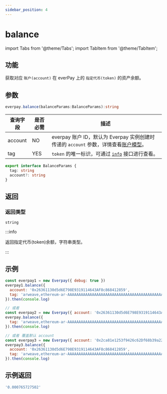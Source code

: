 ```yaml
---
sidebar_position: 4
---
```


# balance

import Tabs from '@theme/Tabs';
import TabItem from '@theme/TabItem';

## 功能
获取对应 `账户(account)` 在 everPay 上的 `指定代币(token)` 的资产余额。

## 参数
```ts
everpay.balance(balanceParams:BalanceParams):string
```

<Tabs>
<TabItem value="field" label="参数" default>

|查询字段|是否必需|描述|
|---|---|---|
|account|NO|everpay 账户 ID，默认为 Everpay 实例创建时传递的 `account` 参数，详情查看[账户模型](../../../dive/account-model.md)。|
|tag|YES|`token` 的唯一标识，可通过 [`info`](./info.md) 接口进行查看。|

</TabItem>
<TabItem value="type" label="类型">

```ts
export interface BalanceParams {
  tag: string
  account?: string
}
```

</TabItem>
</Tabs>


## 返回
### 返回类型

`string`

:::info

返回指定代币(token)余额，字符串类型。

:::

## 示例

```js
const everpay1 = new Everpay({ debug: true })
everpay1.balance({
  account: '0x26361130d5d6E798E9319114643AF8c868412859',
  tag: 'arweave,ethereum-ar-AAAAAAAAAAAAAAAAAAAAAAAAAAAAAAAAAAAAAAAAAAA,0x83ea4a2fe3ead9a7b204ab2d56cb0b81d71489c8'
}).then(console.log)

// 或者
const everpay2 = new Everpay({ account: '0x26361130d5d6E798E9319114643AF8c868412859', debug: true })
everpay.balance({
  tag: 'arweave,ethereum-ar-AAAAAAAAAAAAAAAAAAAAAAAAAAAAAAAAAAAAAAAAAAA,0x83ea4a2fe3ead9a7b204ab2d56cb0b81d71489c8'
}).then(console.log)

// 或者 覆盖默认 account
const everpay3 = new Everpay({ account: '0x2ca81e1253f9426c62Df68b39a22A377164eeC92', debug: true })
everpay3.balance({
  account: '0x26361130d5d6E798E9319114643AF8c868412859',
  tag: 'arweave,ethereum-ar-AAAAAAAAAAAAAAAAAAAAAAAAAAAAAAAAAAAAAAAAAAA,0x83ea4a2fe3ead9a7b204ab2d56cb0b81d71489c8'
}).then(console.log)
```

## 示例返回
```js
'0.000765727502'
```
